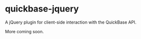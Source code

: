 quickbase-jquery
================

A jQuery plugin for client-side interaction with the QuickBase API.

More coming soon.
